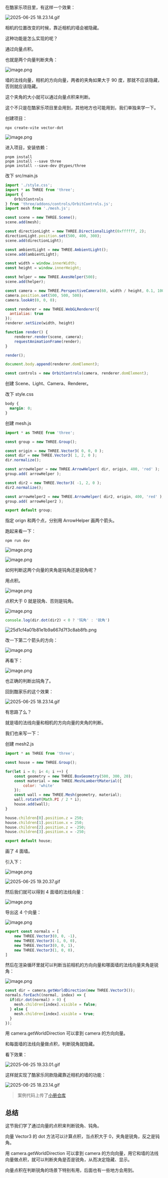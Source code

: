 在酷家乐项目里，有这样一个效果：

![2025-06-25 18.23.14.gif](https://p9-juejin.byteimg.com/tos-cn-i-k3u1fbpfcp/f35f5d43e7f14c2f85b89bd87ff77698~tplv-k3u1fbpfcp-jj-mark:0:0:0:0:q75.image#?w=2362&h=1398&s=12882100&e=gif&f=30&b=f1f4f6)

相机的位置改变的时候，靠近相机的墙会被隐藏。

这种功能是怎么实现的呢？

通过向量点积。

也就是两个向量判断夹角：


![image.png](https://p6-juejin.byteimg.com/tos-cn-i-k3u1fbpfcp/119df0182df94419a67d69e79cc78b74~tplv-k3u1fbpfcp-jj-mark:0:0:0:0:q75.image#?w=1562&h=1144&s=1534527&e=png&b=f3f5f5)

墙的法线向量，相机的方向向量，两者的夹角如果大于 90 度，那就不应该隐藏，否则就应该隐藏。

这个夹角的大小就可以通过向量点积来判断。

这个不只是在酷家乐项目里会用到，其他地方也可能用到，我们单独来学一下。

创建项目：

```
npx create-vite vector-dot
```

![image.png](https://p6-juejin.byteimg.com/tos-cn-i-k3u1fbpfcp/d959297cc4ae4afda3f1af4a9d758c52~tplv-k3u1fbpfcp-jj-mark:0:0:0:0:q75.image#?w=814&h=620&s=52198&e=png&b=000000)

进入项目，安装依赖：

```
pnpm install
pnpm install --save three
pnpm install --save-dev @types/three
```
改下 src/main.js

```javascript
import './style.css';
import * as THREE from 'three';
import {
    OrbitControls
} from 'three/addons/controls/OrbitControls.js';
import mesh from './mesh.js';

const scene = new THREE.Scene();
scene.add(mesh);

const directionLight = new THREE.DirectionalLight(0xffffff, 2);
directionLight.position.set(500, 400, 300);
scene.add(directionLight);

const ambientLight = new THREE.AmbientLight();
scene.add(ambientLight);

const width = window.innerWidth;
const height = window.innerHeight;

const helper = new THREE.AxesHelper(500);
scene.add(helper);

const camera = new THREE.PerspectiveCamera(60, width / height, 0.1, 10000);
camera.position.set(500, 500, 500);
camera.lookAt(0, 0, 0);

const renderer = new THREE.WebGLRenderer({
  antialias: true
});
renderer.setSize(width, height)

function render() {
    renderer.render(scene, camera);
    requestAnimationFrame(render);
}

render();

document.body.append(renderer.domElement);

const controls = new OrbitControls(camera, renderer.domElement);
```
创建 Scene、Light、Camera、Renderer。

改下 style.css
```css
body {
  margin: 0;
}
```
创建 mesh.js

```javascript
import * as THREE from 'three';

const group = new THREE.Group();

const origin = new THREE.Vector3( 0, 0, 0 );
const dir = new THREE.Vector3( 1, 2, 0 );
dir.normalize();

const arrowHelper = new THREE.ArrowHelper( dir, origin, 400, 'red' );
group.add( arrowHelper );

const dir2 = new THREE.Vector3( -1, 2, 0 );
dir2.normalize();

const arrowHelper2 = new THREE.ArrowHelper( dir2, origin, 400, 'red' );
group.add( arrowHelper2 );

export default group;
```
指定 orign 和两个点，分别用 ArrowHelper 画两个箭头。

跑起来看一下：

```
npm run dev
```

![image.png](https://p6-juejin.byteimg.com/tos-cn-i-k3u1fbpfcp/6229197111b748c8aef18dfe1d2598d0~tplv-k3u1fbpfcp-jj-mark:0:0:0:0:q75.image#?w=1074&h=402&s=53861&e=png&b=181818)


![image.png](https://p1-juejin.byteimg.com/tos-cn-i-k3u1fbpfcp/7d1fdc115a194eb29d09b0057a889cc8~tplv-k3u1fbpfcp-jj-mark:0:0:0:0:q75.image#?w=1716&h=1056&s=61432&e=png&b=000000)

如何判断这两个向量的夹角是钝角还是锐角呢？

用点积。

![image.png](https://p6-juejin.byteimg.com/tos-cn-i-k3u1fbpfcp/d29ec6b474b74ad7a8396517e43c9335~tplv-k3u1fbpfcp-jj-mark:0:0:0:0:q75.image#?w=502&h=226&s=19399&e=png&b=fefefe)

点积大于 0 就是锐角、否则是钝角。

![image.png](https://p9-juejin.byteimg.com/tos-cn-i-k3u1fbpfcp/17412c846e8046f1ad95355ff9d8b149~tplv-k3u1fbpfcp-jj-mark:0:0:0:0:q75.image#?w=1210&h=556&s=91055&e=png&b=1f1f1f)

```javascript
console.log(dir.dot(dir2) < 0 ? '钝角' : '锐角')
```

![25d1cf4a01b81e1b9a667d7f3c8ab8fb.png](https://p1-juejin.byteimg.com/tos-cn-i-k3u1fbpfcp/d5c36e19fa994a9582e546959c791727~tplv-k3u1fbpfcp-jj-mark:0:0:0:0:q75.image#?w=1610&h=1020&s=76373&e=png&b=000000)

改一下第二个箭头的方向：


![image.png](https://p1-juejin.byteimg.com/tos-cn-i-k3u1fbpfcp/d31e070a67d5481c93f48ea9ce994188~tplv-k3u1fbpfcp-jj-mark:0:0:0:0:q75.image#?w=1282&h=784&s=148105&e=png&b=1f1f1f)

再看下：


![image.png](https://p6-juejin.byteimg.com/tos-cn-i-k3u1fbpfcp/a4e3d324029f4455b4392a4181efcb78~tplv-k3u1fbpfcp-jj-mark:0:0:0:0:q75.image#?w=1764&h=1280&s=113257&e=png&b=000000)

也正确的判断出钝角了。

回到酷家乐的这个效果：

![2025-06-25 18.23.14.gif](https://p9-juejin.byteimg.com/tos-cn-i-k3u1fbpfcp/f35f5d43e7f14c2f85b89bd87ff77698~tplv-k3u1fbpfcp-jj-mark:0:0:0:0:q75.image#?w=2362&h=1398&s=12882100&e=gif&f=30&b=f1f4f6)

有思路了么？

就是墙的法线向量和相机的方向向量的夹角的判断。

我们也来写一下：

创建 mesh2.js

```javascript
import * as THREE from 'three';

const house = new THREE.Group();

for(let i = 0; i< 4; i ++) {
    const geometry = new THREE.BoxGeometry(500, 300, 20);
    const material = new THREE.MeshLambertMaterial({
        color: 'white'
    });
    const wall = new THREE.Mesh(geometry, material);
    wall.rotateY(Math.PI / 2 * i);
    house.add(wall);
}

house.children[0].position.z = 250;
house.children[1].position.x = 250;
house.children[2].position.z = -250;
house.children[3].position.x = -250;

export default house;
```
画了 4 面墙。

引入下：


![image.png](https://p6-juejin.byteimg.com/tos-cn-i-k3u1fbpfcp/c1be6ba28b484cb5a3688ede3bc9d28d~tplv-k3u1fbpfcp-jj-mark:0:0:0:0:q75.image#?w=998&h=414&s=60701&e=png&b=1f1f1f)


![2025-06-25 19.20.37.gif](https://p1-juejin.byteimg.com/tos-cn-i-k3u1fbpfcp/0aef3395dcd341828d7639fce6a74401~tplv-k3u1fbpfcp-jj-mark:0:0:0:0:q75.image#?w=2362&h=1398&s=364243&e=gif&f=15&b=010101)

然后我们就可以得到 4 面墙的法线向量：

![image.png](https://p3-juejin.byteimg.com/tos-cn-i-k3u1fbpfcp/52f0279612b04eacb5def7265ba22350~tplv-k3u1fbpfcp-jj-mark:0:0:0:0:q75.image#?w=1994&h=1258&s=171283&e=png&b=000000)

导出这 4 个向量：

![image.png](https://p9-juejin.byteimg.com/tos-cn-i-k3u1fbpfcp/6671bf3b468d4359b2ca2786621382fb~tplv-k3u1fbpfcp-jj-mark:0:0:0:0:q75.image#?w=1036&h=754&s=133479&e=png&b=1f1f1f)

```javascript
export const normals = [
    new THREE.Vector3(0, 0, -1),
    new THREE.Vector3(-1, 0, 0),
    new THREE.Vector3(0, 0, 1),
    new THREE.Vector3(1, 0, 0),
]
```
然后在渲染循环里就可以判断当前相机的方向向量和哪面墙的法线向量夹角是锐角：


![image.png](https://p9-juejin.byteimg.com/tos-cn-i-k3u1fbpfcp/fbcf5264187140b1ab06db4975e240e5~tplv-k3u1fbpfcp-jj-mark:0:0:0:0:q75.image#?w=1454&h=906&s=154183&e=png&b=1f1f1f)

```javascript
const dir = camera.getWorldDirection(new THREE.Vector3());
normals.forEach((normal, index) => {
  if(dir.dot(normal) > 0) {
    mesh.children[index].visible = false;
  } else {
    mesh.children[index].visible = true;
  }
});

```
用 camera.getWorldDirection 可以拿到 camera 的方向向量。

和每面墙的法线向量做点积，判断锐角就隐藏。

看下效果：


![2025-06-25 19.33.01.gif](https://p9-juejin.byteimg.com/tos-cn-i-k3u1fbpfcp/84adcb536cea42c483083dfaa738516d~tplv-k3u1fbpfcp-jj-mark:0:0:0:0:q75.image#?w=2362&h=1398&s=606626&e=gif&f=26&b=000000)

这样就实现了酷家乐同款隐藏靠近相机的墙的功能：

![2025-06-25 18.23.14.gif](https://p9-juejin.byteimg.com/tos-cn-i-k3u1fbpfcp/f35f5d43e7f14c2f85b89bd87ff77698~tplv-k3u1fbpfcp-jj-mark:0:0:0:0:q75.image#?w=2362&h=1398&s=12882100&e=gif&f=30&b=f1f4f6)

> 案例代码上传了[小册仓库](https://github.com/QuarkGluonPlasma/threejs-course-code/tree/main/vector-dot)

## 总结

这节我们学了通过向量的点积来判断锐角、钝角。

向量 Vector3 的 dot 方法可以计算点积，当点积大于 0，夹角是锐角，反之是钝角。

用 camera.getWorldDirection 可以拿到 camera 的方向向量，用它和墙的法线向量做点积，就可以判断夹角是否是锐角，从而决定隐藏、显示。

向量点积在判断锐角的场景下特别有用，后面也有一些地方会用到。

